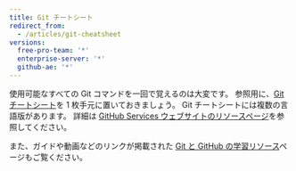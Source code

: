 ```yaml
---
title: Git チートシート
redirect_from:
  - /articles/git-cheatsheet
versions:
  free-pro-team: '*'
  enterprise-server: '*'
  github-ae: '*'
---
```


使用可能なすべての Git コマンドを一回で覚えるのは大変です。 参照用に、[Git チートシート](https://services.github.com/on-demand/resources/cheatsheets/)を 1 枚手元に置いておきましょう。 Git チートシートには複数の言語版があります。 詳細は [GitHub Services ウェブサイトのリソースページ](https://services.github.com/on-demand/resources/)を参照してください。

また、ガイドや動画などのリンクが掲載された [Git と GitHub の学習リソース](/articles/git-and-github-learning-resources/)ページもご覧ください。
